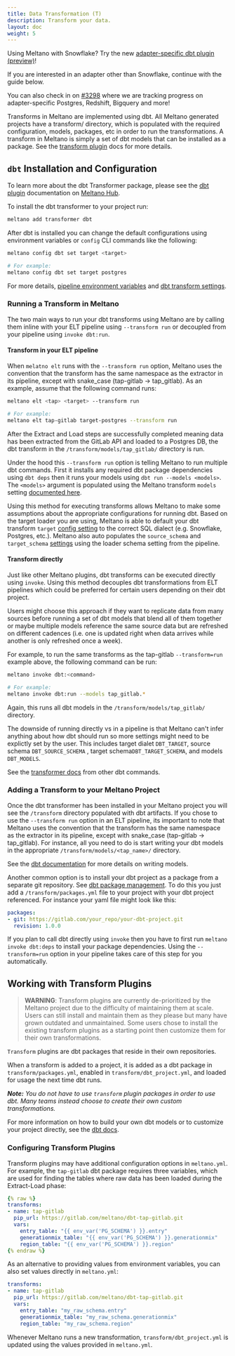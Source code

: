 ```yaml
---
title: Data Transformation (T)
description: Transform your data.
layout: doc
weight: 5
---
```


<div class="notification">
  <p>Using Meltano with Snowflake? Try the new <a href="/guide/dbt-transformation">adapter-specific dbt plugin (preview)</a>!</p>
  <p>If you are interested in an adapter other than Snowflake, continue with the guide below.</p>
  <p>You can also check in on <a href="https://gitlab.com/meltano/meltano/-/issues/3298">#3298</a> where we are tracking progress on adapter-specific Postgres, Redshift, Bigquery and more!</p>
</div>

Transforms in Meltano are implemented using dbt. All Meltano generated projects have a transform/ directory, which is populated with the required configuration, models, packages, etc in order to run the transformations. A transform in Meltano is simply a set of dbt models that can be installed as a package. See the [transform plugin](/concepts/plugins#transforms) docs for more details.

## `dbt` Installation and Configuration

To learn more about the dbt Transformer package, please see the
[dbt plugin](https://hub.meltano.com/transformers/dbt) documentation on [Meltano Hub](https://hub.meltano.com).

To install the dbt transformer to your project run:

```bash
meltano add transformer dbt
```

After dbt is installed you can change the default configurations using environment variables or `config` CLI commands like the following:

```bash
meltano config dbt set target <target>

# For example:
meltano config dbt set target postgres
```

For more details, [pipeline environment variables](/guide/integration#pipeline-environment-variables) and [dbt transform settings](https://hub.meltano.com/transformers/dbt#settings).

### Running a Transform in Meltano

The two main ways to run your dbt transforms using Meltano are by calling them inline with your ELT pipeline using `--transform run` or decoupled from your pipeline using `invoke dbt:run`.

#### Transform in your ELT pipeline

When `melatno elt` runs with the `--transform run` option, Meltano uses the convention that the transform has the same namespace as the extractor in its pipeline, except with snake_case (tap-gitlab -> tap_gitlab).
As an example, assume that the following command runs:

```bash
meltano elt <tap> <target> --transform run

# For example:
meltano elt tap-gitlab target-postgres --transform run
```

After the Extract and Load steps are successfully completed meaning data has been extracted from the GitLab API and loaded to a Postgres DB, the dbt transform in the `/transform/models/tap_gitlab/` directory is run.

Under the hood this `--transform run` option is telling Meltano to run multiple dbt commands.
First it installs any required dbt package dependencies using `dbt deps` then it runs your models using `dbt run --models <models>`.
The `<models>` argument is populated using the Meltano transform `models` setting [documented here](https://hub.meltano.com/transformers/dbt#models).

Using this method for executing transforms allows Meltano to make some assumptions about the appropriate configurations for running dbt.
Based on the target loader you are using, Meltano is able to default your dbt transform `target` [config setting](https://hub.meltano.com/transformers/dbt#target) to the correct SQL dialect (e.g. Snowflake, Postgres, etc.). Meltano also auto populates the `source_schema` and `target_schema` [settings](https://hub.meltano.com/transformers/dbt#source-schema) using the loader schema setting from the pipeline.

#### Transform directly

Just like other Meltano plugins, dbt transforms can be executed directly using `invoke`.
Using this method decouples dbt transformations from ELT pipelines which could be preferred for certain users depending on their dbt project.

Users might choose this approach if they want to replicate data from many sources before running a set of dbt models that blend all of them together or maybe multiple models reference the same source data but are refreshed on different cadences (i.e. one is updated right when data arrives while another is only refreshed once a week).

For example, to run the same transforms as the tap-gitlab `--transform=run` example above, the following command can be run:

```bash
meltano invoke dbt:<command>

# For example:
meltano invoke dbt:run --models tap_gitlab.*
```

Again, this runs all dbt models in the `/transform/models/tap_gitlab/` directory.

The downside of running directly vs in a pipeline is that Meltano can't infer anything about how dbt should run so more settings might need to be explictly set by the user. This includes target dialet `DBT_TARGET`, source schema `DBT_SOURCE_SCHEMA` , target schema`DBT_TARGET_SCHEMA`, and models `DBT_MODELS`.

See the [transformer docs](https://hub.meltano.com/transformers/dbt#commands) from other dbt commands.

### Adding a Transform to your Meltano Project

Once the dbt transformer has been installed in your Meltano project you will see the `/transform` directory populated with dbt artifacts.
If you chose to use the `--transform run` option in an ELT pipeline, its important to note that Meltano uses the convention that the transform has the same namespace as the extractor in its pipeline, except with snake_case (tap-gitlab -> tap_gitlab).
For instance, all you need to do is start writing your dbt models in the appropriate `/transform/models/<tap_name>/` directory.

See the [dbt documentation](https://docs.getdbt.com/docs/building-a-dbt-project/building-models) for more details on writing models.

Another common option is to install your dbt project as a package from a separate git repository.
See [dbt package management](https://docs.getdbt.com/docs/building-a-dbt-project/package-management).
To do this you just add a `/transform/packages.yml` file to your project with your dbt project referenced.
For instance your yaml file might look like this:

```yaml
packages:
- git: https://gitlab.com/your_repo/your-dbt-project.git
  revision: 1.0.0
```

If you plan to call dbt directly using `invoke` then you have to first run `meltano invoke dbt:deps` to install your package dependencies.
Using the `--transform=run` option in your pipeline takes care of this step for you automatically.

## Working with Transform Plugins

> **WARNING**: Transform plugins are currently de-prioritized by the Meltano project due to the difficulty of maintaining them at scale.
Users can still install and maintain them as they please but many have grown outdated and unmaintained.
Some users chose to install the existing transform plugins as a starting point then customize them for their own transformations.

`Transform` plugins are dbt packages that reside in their own repositories.

When a transform is added to a project, it is added as a dbt package in `transform/packages.yml`, enabled in `transform/dbt_project.yml`, and loaded for usage the next time dbt runs.

_**Note:** You do not have to use `transform` plugin packages in order to use dbt. Many teams instead choose to create their own custom transformations._

For more information on how to build your own dbt models or to customize your project directly, see the [dbt docs](https://docs.getdbt.com/).

### Configuring Transform Plugins

Transform plugins may have additional configuration options in `meltano.yml`. For example, the `tap-gitlab` dbt package requires three variables, which are used for
finding the tables where raw data has been loaded during the Extract-Load phase:

```yml
{% raw %}
transforms:
- name: tap-gitlab
  pip_url: https://gitlab.com/meltano/dbt-tap-gitlab.git
  vars:
    entry_table: "{{ env_var('PG_SCHEMA') }}.entry"
    generationmix_table: "{{ env_var('PG_SCHEMA') }}.generationmix"
    region_table: "{{ env_var('PG_SCHEMA') }}.region"
{% endraw %}
```

As an alternative to providing values from environment variables, you can also set values directly in `meltano.yml`:

```yml
transforms:
- name: tap-gitlab
  pip_url: https://gitlab.com/meltano/dbt-tap-gitlab.git
  vars:
    entry_table: "my_raw_schema.entry"
    generationmix_table: "my_raw_schema.generationmix"
    region_table: "my_raw_schema.region"
```

Whenever Meltano runs a new transformation, `transform/dbt_project.yml` is updated using the values provided in `meltano.yml`.

